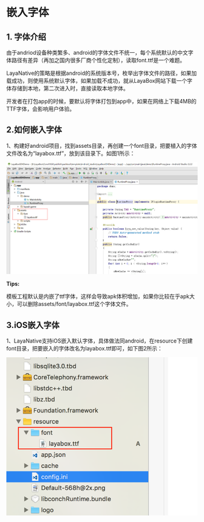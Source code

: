 
# 嵌入字体

## 1. 字体介绍

由于andriod设备种类繁多、android的字体文件不统一，每个系统默认的中文字体路径有差异（再加之国内很多厂商个性化定制），读取font.ttf是一个难题。

LayaNative的策略是根据android的系统版本号，枚举出字体文件的路径，如果加载成功，则使用系统默认字体，如果加载不成功，就从LayaBox网站下载一个字体存储到本地，第二次进入时，直接读取本地字体。

开发者在打包app的时候，要默认将字体打包到app中，如果在网络上下载4MB的TTF字体，会影响用户体验。

## 2.如何嵌入字体

1、构建好android项目，找到assets目录，再创建一个font目录，把要植入的字体文件改名为“layabox.ttf”，放到该目录下。如图1所示：

![图1](img/1.jpg)


**Tips:** 

模板工程默认是内嵌了ttf字体，这样会导致apk体积增加，如果你比较在乎apk大小，可以删除assets/font/layabox.ttf这个字体文件。

## 3.iOS嵌入字体

1、LayaNative支持iOS嵌入默认字体，具体做法同android，在resource下创建font目录，把要嵌入的字体改名为layabox.ttf即可，如下图2所示：   

![图2](img/2.png)